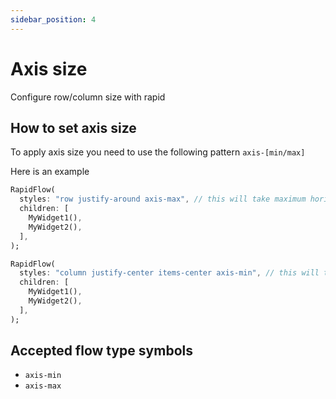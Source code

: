 ```yaml
---
sidebar_position: 4
---
```


# Axis size

Configure row/column size with rapid

## How to set axis size

To apply axis size you need to use the following pattern `axis-[min/max]`

Here is an example

```dart
RapidFlow(
  styles: "row justify-around axis-max", // this will take maximum horizontal space
  children: [
    MyWidget1(),
    MyWidget2(),
  ],
);

RapidFlow(
  styles: "column justify-center items-center axis-min", // this will take minimum vertical spacee
  children: [
    MyWidget1(),
    MyWidget2(),
  ],
);
```

## Accepted flow type symbols

* `axis-min`
* `axis-max`
